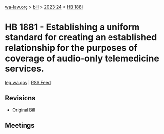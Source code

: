[wa-law.org](/) > [bill](/bill/) > [2023-24](/bill/2023-24/) > [HB 1881](/bill/2023-24/hb/1881/)

# HB 1881 - Establishing a uniform standard for creating an established relationship for the purposes of coverage of audio-only telemedicine services.
[leg.wa.gov](https://app.leg.wa.gov/billsummary?BillNumber=1881&Year=2023&Initiative=false) | [RSS Feed](./rss.xml)

## Revisions
* [Original Bill](1/)

## Meetings